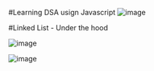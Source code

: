 #Learning DSA usign Javascript
![image](https://user-images.githubusercontent.com/49652785/211250215-35dfa08e-e9cf-4be0-9ca2-f5df83b533b5.png)

#Linked List - Under the hood

![image](https://user-images.githubusercontent.com/49652785/211250607-fcf9a1b1-e9b8-4815-aa28-16dc416dcefe.png)

![image](https://user-images.githubusercontent.com/49652785/211250668-15ce6ef7-a40c-4222-be23-436f51103220.png)

